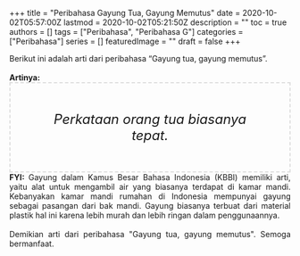 +++
title = "Peribahasa Gayung Tua, Gayung Memutus"
date = 2020-10-02T05:57:00Z
lastmod = 2020-10-02T05:21:50Z
description = ""
toc = true
authors = []
tags = ["Peribahasa", "Peribahasa G"]
categories = ["Peribahasa"]
series = []
featuredImage = ""
draft = false
+++

<div dir="ltr" style="text-align: left;" trbidi="on"><div style="text-align: justify;">Berikut ini adalah arti dari peribahasa “Gayung tua, gayung memutus”.</div><br /><div style="text-align: justify;"><b>Artinya:</b></div><div style="border: 2px dashed #ddd; font-size: 24px; height: auto; margin: 0 auto; padding: 50px; text-align: center; width: auto;"><i>Perkataan orang tua biasanya tepat.</i></div><div style="text-align: justify;"><b>FYI: </b>Gayung dalam Kamus Besar Bahasa Indonesia (KBBI) memiliki arti, yaitu alat untuk mengambil air yang biasanya terdapat di kamar mandi. Kebanyakan kamar mandi rumahan di Indonesia mempunyai gayung sebagai pasangan dari bak mandi. Gayung biasanya terbuat dari material plastik hal ini karena lebih murah dan lebih ringan dalam penggunaannya.</div><div style="text-align: justify;"><br /></div><div style="text-align: justify;">Demikian arti dari peribahasa "Gayung tua, gayung memutus". Semoga bermanfaat.</div></div>
